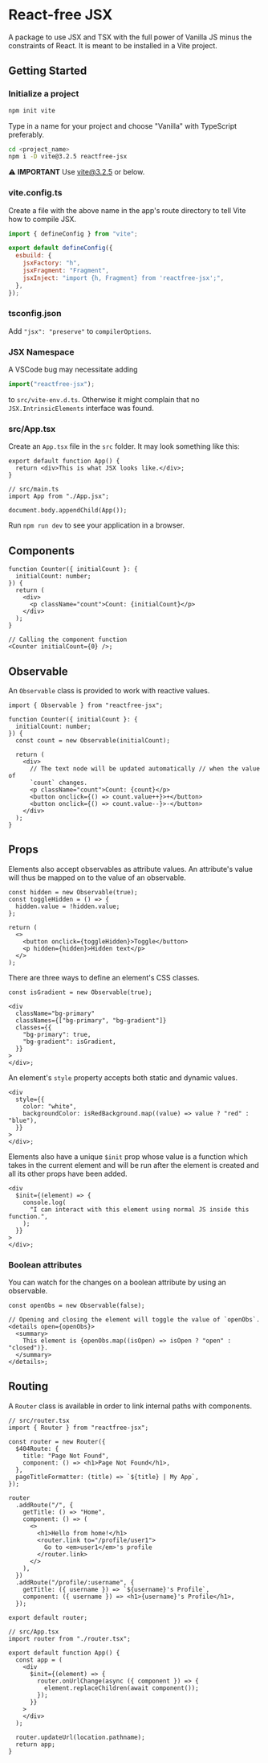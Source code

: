 # React-free JSX

A package to use JSX and TSX with the full power of Vanilla JS minus the
constraints of React. It is meant to be installed in a Vite project.

## Getting Started

### Initialize a project

```bash
npm init vite
```

Type in a name for your project and choose "Vanilla" with TypeScript preferably.

```bash
cd <project_name>
npm i -D vite@3.2.5 reactfree-jsx
```

⚠️ **IMPORTANT** Use vite@3.2.5 or below.

### vite.config.ts

Create a file with the above name in the app's route directory to tell Vite how
to compile JSX.

```javascript
import { defineConfig } from "vite";

export default defineConfig({
  esbuild: {
    jsxFactory: "h",
    jsxFragment: "Fragment",
    jsxInject: "import {h, Fragment} from 'reactfree-jsx';",
  },
});
```

### tsconfig.json

Add `"jsx": "preserve"` to `compilerOptions`.

### JSX Namespace

A VSCode bug may necessitate adding

```javascript
import("reactfree-jsx");
```

to `src/vite-env.d.ts`. Otherwise it might complain that no
`JSX.IntrinsicElements` interface was found.

### src/App.tsx

Create an `App.tsx` file in the `src` folder. It may look something like this:

```tsx
export default function App() {
  return <div>This is what JSX looks like.</div>;
}

// src/main.ts
import App from "./App.jsx";

document.body.appendChild(App());
```

Run `npm run dev` to see your application in a browser.

## Components

```tsx
function Counter({ initialCount }: {
  initialCount: number;
}) {
  return (
    <div>
      <p className="count">Count: {initialCount}</p>
    </div>
  );
}

// Calling the component function
<Counter initialCount={0} />;
```

## Observable

An `Observable` class is provided to work with reactive values.

```tsx
import { Observable } from "reactfree-jsx";

function Counter({ initialCount }: {
  initialCount: number;
}) {
  const count = new Observable(initialCount);

  return (
    <div>
      // The text node will be updated automatically // when the value of
      `count` changes.
      <p className="count">Count: {count}</p>
      <button onclick={() => count.value++}>+</button>
      <button onclick={() => count.value--}>-</button>
    </div>
  );
}
```

## Props

Elements also accept observables as attribute values. An attribute's value will
thus be mapped on to the value of an observable.

```tsx
const hidden = new Observable(true);
const toggleHidden = () => {
  hidden.value = !hidden.value;
};

return (
  <>
    <button onclick={toggleHidden}>Toggle</button>
    <p hidden={hidden}>Hidden text</p>
  </>
);
```

There are three ways to define an element's CSS classes.

```tsx
const isGradient = new Observable(true);

<div
  className="bg-primary"
  classNames={["bg-primary", "bg-gradient"]}
  classes={{
    "bg-primary": true,
    "bg-gradient": isGradient,
  }}
>
</div>;
```

An element's `style` property accepts both static and dynamic values.

```tsx
<div
  style={{
    color: "white",
    backgroundColor: isRedBackground.map((value) => value ? "red" : "blue"),
  }}
>
</div>;
```

Elements also have a unique `$init` prop whose value is a function which takes
in the current element and will be run after the element is created and all its
other props have been added.

```tsx
<div
  $init={(element) => {
    console.log(
      "I can interact with this element using normal JS inside this function.",
    );
  }}
>
</div>;
```

### Boolean attributes

You can watch for the changes on a boolean attribute by using an observable.

```tsx
const openObs = new Observable(false);

// Opening and closing the element will toggle the value of `openObs`.
<details open={openObs}>
  <summary>
    This element is {openObs.map((isOpen) => isOpen ? "open" : "closed")}.
  </summary>
</details>;
```

## Routing

A `Router` class is available in order to link internal paths with components.

```tsx
// src/router.tsx
import { Router } from "reactfree-jsx";

const router = new Router({
  $404Route: {
    title: "Page Not Found",
    component: () => <h1>Page Not Found</h1>,
  },
  pageTitleFormatter: (title) => `${title} | My App`,
});

router
  .addRoute("/", {
    getTitle: () => "Home",
    component: () => (
      <>
        <h1>Hello from home!</h1>
        <router.link to="/profile/user1">
          Go to <em>user1</em>'s profile
        </router.link>
      </>
    ),
  })
  .addRoute("/profile/:username", {
    getTitle: ({ username }) => `${username}'s Profile`,
    component: ({ username }) => <h1>{username}'s Profile</h1>,
  });

export default router;

// src/App.tsx
import router from "./router.tsx";

export default function App() {
  const app = (
    <div
      $init={(element) => {
        router.onUrlChange(async ({ component }) => {
          element.replaceChildren(await component());
        });
      }}
    >
    </div>
  );

  router.updateUrl(location.pathname);
  return app;
}
```
